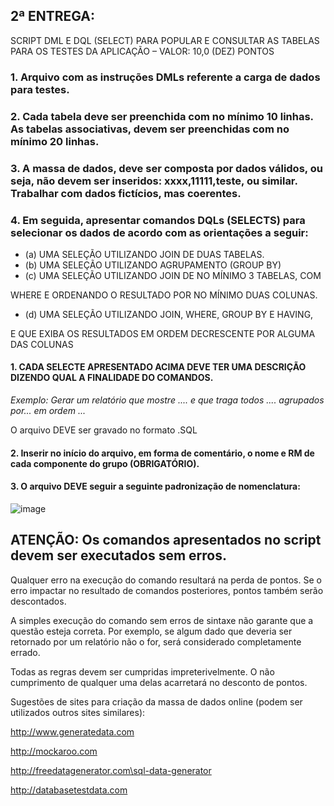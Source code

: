 ## 2ª ENTREGA:

SCRIPT DML E DQL (SELECT) PARA POPULAR E CONSULTAR AS TABELAS PARA OS TESTES DA APLICAÇÃO – VALOR: 10,0 (DEZ) PONTOS

### 1. Arquivo com as instruções DMLs referente a carga de dados para testes.
### 2. Cada tabela deve ser preenchida com no mínimo 10 linhas. As tabelas associativas, devem ser preenchidas com no mínimo 20 linhas.
### 3. A massa de dados, deve ser composta por dados válidos, ou seja, não devem ser inseridos: xxxx,11111,teste, ou similar. Trabalhar com dados fictícios, mas coerentes.
### 4. Em seguida, apresentar comandos DQLs (SELECTS) para selecionar os dados de acordo com as orientações a seguir:
- (a) UMA SELEÇÃO UTILIZANDO JOIN DE DUAS TABELAS.
- (b) UMA SELEÇÃO UTILIZANDO AGRUPAMENTO (GROUP BY)
- (c) UMA SELEÇÃO UTILIZANDO JOIN DE NO MÍNIMO 3 TABELAS, COM

WHERE E ORDENANDO O RESULTADO POR NO MÍNIMO DUAS COLUNAS.

- (d) UMA SELEÇÃO UTILIZANDO JOIN, WHERE, GROUP BY E HAVING,

E QUE EXIBA OS RESULTADOS EM ORDEM DECRESCENTE POR ALGUMA DAS COLUNAS

#### 1. CADA SELECTE APRESENTADO ACIMA DEVE TER UMA DESCRIÇÃO DIZENDO QUAL A FINALIDADE DO COMANDOS. 

*Exemplo: Gerar um relatório que mostre .... e que traga todos .... agrupados por... em ordem ...*

O arquivo DEVE ser gravado no formato .SQL

#### 2. Inserir no início do arquivo, em forma de comentário, o nome e RM de cada componente do grupo (OBRIGATÓRIO).

#### 3. O arquivo DEVE seguir a seguinte padronização de nomenclatura:

![image](https://user-images.githubusercontent.com/62342894/164593905-ed5ed99d-7970-40f7-9fc5-e74a5294e85f.png)

## ATENÇÃO: Os comandos apresentados no script devem ser executados sem erros.

Qualquer erro na execução do comando resultará na perda de pontos. Se o erro impactar no resultado de comandos posteriores, pontos também serão descontados.

A simples execução do comando sem erros de sintaxe não garante que a questão esteja correta. Por exemplo, se algum dado que deveria ser retornado por um relatório não o for, será considerado completamente errado.

Todas as regras devem ser cumpridas impreterivelmente. O não cumprimento de qualquer uma delas acarretará no desconto de pontos.

Sugestões de sites para criação da massa de dados online (podem ser utilizados outros sites similares):

http://www.generatedata.com

http://mockaroo.com

http://freedatagenerator.com\sql-data-generator

http://databasetestdata.com 
